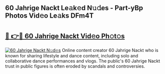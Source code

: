 ## 60 Jahrige Nackt Le𝚊k𝚎d N𝚞𝚍es - Part-yBp Photos Vid𝚎o Le𝚊ks DFm4T

# <h2><a href="http://fb33k7.evod.top/?m=60+Jahrige+Nackt">🔗 👉🔴 60 Jahrige Nackt Vid𝚎o Ph𝚘t𝚘s</a></h2>

[![60 Jahrige Nackt N𝚞d𝚎s](https://i.imgur.com/8V9OHl7.gif)](http://fb33k7.evod.top/?m=60+Jahrige+Nackt)
Online content creator 60 Jahrige Nackt who is known for sharing lifestyle and dance content, including solo and collaborative dance performances and vlogs. The public's 60 Jahrige Nackt trust in public figures is often eroded by scandals and controversies. 
